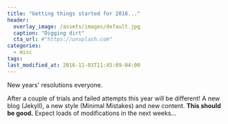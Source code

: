 ```yaml
---
title: "Getting things started for 2018..."
header:
  overlay_image: /assets/images/default.jpg
  caption: "Digging dirt"
  cta_url: #"https://unsplash.com"
categories:
  - misc
tags:
last_modified_at: 2016-11-03T11:45:09-04:00
---
```


New years' resolutions everyone.  

After a couple of trials and failed attempts this year will be different! A new blog (Jekyll), a new style (Minimal Mistakes) and new content. **This should be good.** Expect loads of modifications in the next weeks...  


